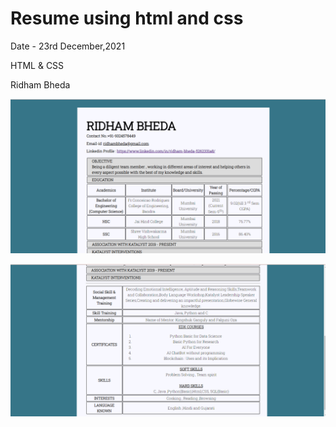 # Resume using html and css
<!-- First Modification -->
Date - 23rd December,2021

<!-- Language used -->
HTML & CSS

<!-- Owner -->
Ridham Bheda


![](images/23rdDec_01.png)

![](images/23rdDec_02.png)

